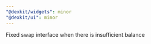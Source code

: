 ```yaml
---
"@dexkit/widgets": minor
"@dexkit/ui": minor
---
```


Fixed swap interface when there is insufficient balance
